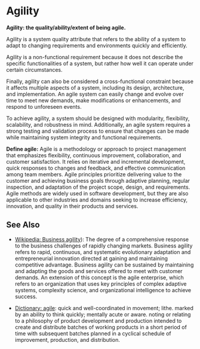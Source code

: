 # Agility

**Agility: the quality/ability/extent of being agile.**

<span data-chatgpt-prompt="explain agility (system quality attribute, cross-functional constraint, non-functional requirement)">

Agility is a system quality attribute that refers to the ability of a system to adapt to changing requirements and environments quickly and efficiently.

Agility is a non-functional requirement because it does not describe the specific functionalities of a system, but rather how well it can operate under certain circumstances.

Finally, agility can also be considered a cross-functional constraint because it affects multiple aspects of a system, including its design, architecture, and implementation. An agile system can easily change and evolve over time to meet new demands, make modifications or enhancements, and respond to unforeseen events.

To achieve agility, a system should be designed with modularity, flexibility, scalability, and robustness in mind. Additionally, an agile system requires a strong testing and validation process to ensure that changes can be made while maintaining system integrity and functional requirements.

</span>

**Define agile:** <span data-chatgpt-prompt="define agile (computers and software)">Agile is a methodology or approach to project management that emphasizes flexibility, continuous improvement, collaboration, and customer satisfaction. It relies on iterative and incremental development, quick responses to changes and feedback, and effective communication among team members. Agile principles prioritize delivering value to the customer and achieving business goals through adaptive planning, regular inspection, and adaptation of the project scope, design, and requirements. Agile methods are widely used in software development, but they are also applicable to other industries and domains seeking to increase efficiency, innovation, and quality in their products and services.</span>

## See Also

* [Wikipedia: Business agility](https://wikipedia.org/wiki/Business_agility)): The degree of a comprehensive response to the business challenges of rapidly changing markets. Business agility refers to rapid, continuous, and systematic evolutionary adaptation and entrepreneurial innovation directed at gaining and maintaining competitive advantage. Business agility can be sustained by maintaining and adapting the goods and services offered to meet with customer demands. An extension of this concept is the agile enterprise, which refers to an organization that uses key principles of complex adaptive systems, complexity science, and organizational intelligence to achieve success.

* [Dictionary: agile](https://www.dictionary.com/browse/agile): quick and well-coordinated in movement; lithe. marked by an ability to think quickly; mentally acute or aware. noting or relating to a philosophy of product development and production intended to create and distribute batches of working products in a short period of time with subsequent batches planned in a cyclical schedule of improvement, production, and distribution.
